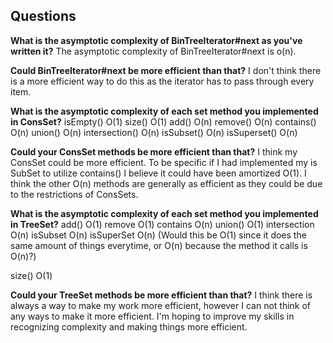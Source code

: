 

## Questions


**What is the asymptotic complexity of BinTreeIterator#next as you've written it?**
The asymptotic complexity of BinTreeIterator#next is o(n).

**Could BinTreeIterator#next be more efficient than that?**
I don't think there is a more efficient way to do this as the iterator has to pass through every item.

**What is the asymptotic complexity of each set method you implemented in ConsSet?**
isEmpty() O(1)
size() O(1)
add() O(n) 
remove() O(n)
contains() O(n)
union() O(n)
intersection() O(n)
isSubset() O(n)
isSuperset()  O(n)


**Could your ConsSet methods be more efficient than that?**
I think my ConsSet could be more efficient. To be specific if I had implemented my is SubSet to utilize contains() I believe it could have been amortized O(1). I think the other O(n) methods are generally as efficient as they could be due to the restrictions of ConsSets.

**What is the asymptotic complexity of each set method you implemented in TreeSet?**
add() O(1)
remove O(1)
contains O(n)
union() O(1)
intersection O(n)
isSubset O(n)
isSuperSet O(n) (Would this be O(1) since it does the same amount of things everytime, or O(n) because the method it calls is O(n)?)

size() O(1)


**Could your TreeSet methods be more efficient than that?**
I think there is always a way to make my work more efficient, however I can not think of any ways to make it more efficient. I'm hoping to improve my skills in recognizing complexity and making things more efficient. 